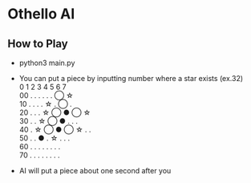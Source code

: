 # Othello AI

## How to Play
  - python3 main.py
  - You can put a piece by inputting number where a star exists (ex.32)  
       0 1 2 3 4 5 6 7  
    00 . . . . . . ◯ ☆  
    10 . . . . ☆ . ◯ .  
    20 . . . ☆ ◯ ● ◯ ☆   
    30 . . ☆ ◯ ● . . .  
    40 . ☆ ◯ ● ◯ ☆ . .  
    50 . . ● . ☆ . . .  
    60 . . . . . . . .  
    70 . . . . . . . .  

  - AI will put a piece about one second after you